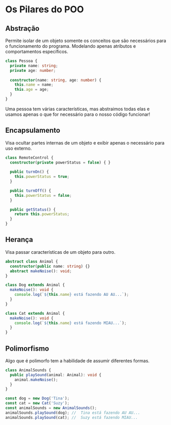 # Os Pilares do POO

## Abstração

Permite isolar de um objeto somente os conceitos que são necessários para o funcionamento do programa.
Modelando apenas atributos e comportamentos específicos.

```ts
class Pessoa {
  private name: string;
  private age: number;
  
  constructor(name: string, age: number) {
    this.name = name;
    this.age = age;
  }
}
```

Uma pessoa tem várias características, mas abstraimos todas elas e usamos apenas o que for necessário para o nosso código funcionar!

## Encapsulamento

Visa ocultar partes internas de um objeto e exibir apenas o necessário para uso externo.

```ts
class RemoteControl {
  constructor(private powerStatus = false) { }
 
  public turnOn() {
    this.powerStatus = true;
  }

  public turnOff() {
    this.powerStatus = false;
  }

  public getStatus() {
    return this.powerStatus;
  }
}
```

## Herança

Visa passar características de um objeto para outro.

```ts
abstract class Animal {
  constructor(public name: string) {}
  abstract makeNoise(): void;
}

class Dog extends Animal {
  makeNoise(): void {
    console.log(`${this.name} está fazendo AU AU...`);
  }
}

class Cat extends Animal {
  makeNoise(): void {
    console.log(`${this.name} está fazendo MIAU...`);
  }
}
```

## Polimorfismo

Algo que é polimorfo tem a habilidade de assumir diferentes formas.

```ts
class AnimalSounds {
  public playSound(animal: Animal): void {
    animal.makeNoise();
  }
}

const dog = new Dog('Tina');
const cat = new Cat('Suzy');
const animalSounds = new AnimalSounds();
animalSounds.playSound(dog); //  Tina está fazendo AU AU...
animalSounds.playSound(cat); //  Suzy está fazendo MIAU...
```